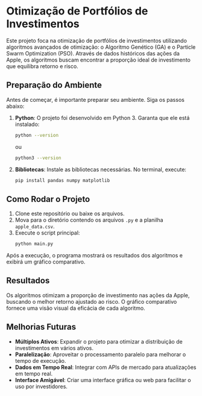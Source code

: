 
# Otimização de Portfólios de Investimentos

Este projeto foca na otimização de portfólios de investimentos utilizando algoritmos avançados de otimização: o Algoritmo Genético (GA) e o Particle Swarm Optimization (PSO). Através de dados históricos das ações da Apple, os algoritmos buscam encontrar a proporção ideal de investimento que equilibra retorno e risco.

## Preparação do Ambiente

Antes de começar, é importante preparar seu ambiente. Siga os passos abaixo:

1. **Python**: O projeto foi desenvolvido em Python 3. Garanta que ele está instalado:
   ```bash
   python --version
   ```
   ou
   ```bash
   python3 --version
   ```

2. **Bibliotecas**: Instale as bibliotecas necessárias. No terminal, execute:
   ```bash
   pip install pandas numpy matplotlib
   ```

## Como Rodar o Projeto

1. Clone este repositório ou baixe os arquivos.
2. Mova para o diretório contendo os arquivos `.py` e a planilha `apple_data.csv`.
3. Execute o script principal:
   ```bash
   python main.py
   ```

Após a execução, o programa mostrará os resultados dos algoritmos e exibirá um gráfico comparativo.

## Resultados

Os algoritmos otimizam a proporção de investimento nas ações da Apple, buscando o melhor retorno ajustado ao risco. O gráfico comparativo fornece uma visão visual da eficácia de cada algoritmo.

## Melhorias Futuras

- **Múltiplos Ativos**: Expandir o projeto para otimizar a distribuição de investimentos em vários ativos.
- **Paralelização**: Aproveitar o processamento paralelo para melhorar o tempo de execução.
- **Dados em Tempo Real**: Integrar com APIs de mercado para atualizações em tempo real.
- **Interface Amigável**: Criar uma interface gráfica ou web para facilitar o uso por investidores.
